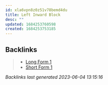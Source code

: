 ```yaml
---
id: xla6vpn8z0z51v78bemd4du
title: Left Inward Block
desc: ""
updated: 1684253760598
created: 1684253753185
---
```


## Backlinks

> - [Long Form 1](..\forms\long-form-1.md)
> - [Short Form 1](..\forms\short-form-1.md)

_Backlinks last generated 2023-06-04 13:15:16_
